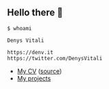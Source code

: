 ## Hello there 👋

```
$ whoami

Denys Vitali

https://denv.it
https://twitter.com/DenysVitali
```

- [My CV](https://cv.denv.it) ([source](https://github.com/denysvitali/cv-2/))  
- [My projects](https://github.com/denysvitali?tab=repositories&q=&type=source&language=&sort=)

